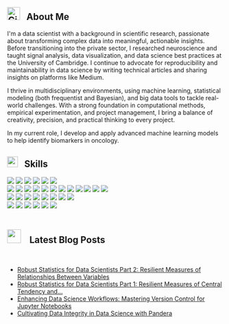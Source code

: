 ## <img src="https://github.githubassets.com/images/modules/logos_page/GitHub-Mark.png" alt="GitHub Logo" width="30"/> &nbsp;&nbsp;**About Me**

I'm a data scientist with a background in scientific research, passionate about transforming complex data into meaningful, actionable insights. Before transitioning into the private sector, I researched neuroscience and taught signal analysis, data visualization, and data science best practices at the University of Cambridge. I continue to advocate for reproducibility and maintainability in data science by writing technical articles and sharing insights on platforms like Medium.

I thrive in multidisciplinary environments, using machine learning, statistical modeling (both frequentist and Bayesian), and big data tools to tackle real-world challenges. With a strong foundation in computational methods, empirical experimentation, and project management, I bring a balance of creativity, precision, and practical thinking to every project.

In my current role, I develop and apply advanced machine learning models to help identify biomarkers in oncology.

## <img src="https://media2.giphy.com/media/QssGEmpkyEOhBCb7e1/giphy.gif?cid=ecf05e47a0n3gi1bfqntqmob8g9aid1oyj2wr3ds3mg700bl&rid=giphy.gif" width ="25">&nbsp;&nbsp;<b> Skills</b>

<p align="left">
  <!-- Programming Languages -->
  <img src="https://img.shields.io/badge/Programming_Languages-F7DF1E?style=flat&logoColor=black" />
  <a href="https://www.python.org/"><img src="https://img.shields.io/badge/Python-3776AB?style=flat&logo=python&logoColor=white" /></a>
  <a href="https://www.r-project.org/"><img src="https://img.shields.io/badge/R-276DC3?style=flat&logo=r&logoColor=white" /></a>
  <a href="https://www.mathworks.com/"><img src="https://img.shields.io/badge/MATLAB-276DC3?style=flat" /></a>
  <a href="https://en.wikipedia.org/wiki/SQL"><img src="https://img.shields.io/badge/SQL-276DC3?style=flat" /></a>
  <a href="https://www.wolframalpha.com/input/?i=mathematica"><img src="https://img.shields.io/badge/Wolfram Mathematica-276DC3?style=flat&logo=wolframmathematica&logoColor=white" /></a>
  <br>
  <!-- Data Science & Machine Learning -->
  <img src="https://img.shields.io/badge/Data_Science_%26_Machine_Learning-F7DF1E?style=flat&logoColor=black" />
  <a href="https://pytorch.org/"><img src="https://img.shields.io/badge/PyTorch-EE4C2C?style=flat&logo=pytorch&logoColor=white" /></a>
  <a href="https://xgboost.ai/"><img src="https://img.shields.io/badge/XGBoost-FF6F00?style=flat&logo=xgboost&logoColor=white" /></a>
  <a href="https://seaborn.pydata.org/"><img src="https://img.shields.io/badge/Seaborn-3776AB?style=flat&logo=python&logoColor=white" /></a>
  <a href="https://plotly.com/"><img src="https://img.shields.io/badge/Plotly-3F4F75?style=flat&logo=plotly&logoColor=white" /></a>
  <a href="https://jupyter.org/"><img src="https://img.shields.io/badge/Jupyter-F37626?style=flat&logo=jupyter&logoColor=white" /></a>
  <a href="https://scikit-learn.org"><img src="https://img.shields.io/badge/Scikit--learn-276DC3?style=flat&logo=scikitlearn&logoColor=white" /></a>
  <a href="https://scipy.org/"><img src="https://img.shields.io/badge/SciPy-FF4B4B?style=flat&logo=scipy&logoColor=white" /></a>
  <a href="https://pandas.pydata.org"><img src="https://img.shields.io/badge/pandas-199900?style=flat&logo=pandas&logoColor=white" /></a>
  <a href="https://numpy.org"><img src="https://img.shields.io/badge/NumPy-3776AB?style=flat&logo=numpy&logoColor=white" /></a>
  <a href="https://www.statsmodels.org/stable/index.html"><img src="https://img.shields.io/badge/statsmodels-EE4C2C?style=flat&logo=python&logoColor=white" /></a>
  <a href="https://www.pymc.io/welcome.html"><img src="https://img.shields.io/badge/PyMC-EE4C2C?style=flat&logo=python&logoColor=white" /></a>
  
  <br>
  <!-- R Technologies -->
  <img src="https://img.shields.io/badge/R_Technologies-F7DF1E?style=flat&logoColor=black" />
  <a href="https://ggplot2.tidyverse.org/"><img src="https://img.shields.io/badge/ggplot2-2D3E50?style=flat&logo=r&logoColor=white" /></a>
  <a href="https://dplyr.tidyverse.org/"><img src="https://img.shields.io/badge/dplyr-276DC3?style=flat&logo=r&logoColor=white" /></a>
  <a href="https://shiny.rstudio.com/"><img src="https://img.shields.io/badge/Shiny-276DC3?style=flat&logo=r&logoColor=white" /></a>
  <a href="https://www.tidyverse.org/"><img src="https://img.shields.io/badge/Tidyverse-276DC3?style=flat&logo=r&logoColor=white" /></a>
  <a href="https://paulbuerkner.com/brms/"><img src="https://img.shields.io/badge/brms-199900?style=flat&logo=r&logoColor=white" /></a>
  <a href="https://cran.r-project.org/web/packages/lme4/index.html"><img src="https://img.shields.io/badge/lme4-276DC3?style=flat&logo=r&logoColor=white" /></a>
  <a href="https://rdrr.io/cran/lme4/man/glmer.html"><img src="https://img.shields.io/badge/glmer-FF5733?style=flat&logo=r&logoColor=white" /></a>
  <br>
  <!-- DevOps & Cloud -->
  <img src="https://img.shields.io/badge/DevOps_%26_Cloud-F7DF1E?style=flat&logoColor=black" />
  <a href="https://www.docker.com/"><img src="https://img.shields.io/badge/Docker-2496ED?style=flat&logo=docker&logoColor=white" /></a>
  <a href="https://aws.amazon.com/"><img src="https://img.shields.io/badge/AWS-232F3E?style=flat&logo=amazon-aws&logoColor=white" /></a>
  <a href="https://python-poetry.org/"><img src="https://img.shields.io/badge/Poetry-60A5FA?style=flat&logo=poetry&logoColor=white" /></a>
  <a href="https://docs.pytest.org/en/6.2.x/"><img src="https://img.shields.io/badge/Pytest-0A9EDC?style=flat&logo=pytest&logoColor=white" /></a>
  <a href="https://flake8.pycqa.org/en/latest/"><img src="https://img.shields.io/badge/flake8-0A9EDC?style=flat&logo=python&logoColor=white" /></a>
  <br>
  <br>

  ## <img height="32" width="32" src="https://cdn.jsdelivr.net/npm/simple-icons@v14/icons/medium.svg" /> &nbsp;&nbsp; <b> Latest Blog Posts</b>
  <br>
  
  <!-- BLOG_START -->
- [Robust Statistics for Data Scientists Part 2: Resilient Measures of Relationships Between Variables](https://medium.com/data-science/robust-statistics-for-data-scientists-part-2-resilient-measures-of-relationships-between-variables-a59b37a6907f?source=rss-4cb5c2b60ac8------2)
- [Robust Statistics for Data Scientists Part 1: Resilient Measures of Central Tendency and…](https://medium.com/data-science/robust-statistics-for-data-scientists-part-1-resilient-measures-of-central-tendency-and-67e5a60b8bf1?source=rss-4cb5c2b60ac8------2)
- [Enhancing Data Science Workflows: Mastering Version Control for Jupyter Notebooks](https://medium.com/data-science/enhancing-data-science-workflows-mastering-version-control-for-jupyter-notebooks-b03c839e25ec?source=rss-4cb5c2b60ac8------2)
- [Cultivating Data Integrity in Data Science with Pandera](https://medium.com/data-science/cultivating-data-integrity-in-data-science-with-pandera-2289608626cc?source=rss-4cb5c2b60ac8------2)
<!-- BLOG_END -->
